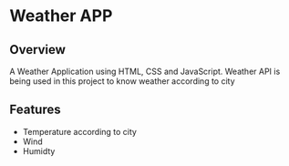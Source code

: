 # Weather APP

## Overview
A Weather Application using HTML, CSS and JavaScript.
Weather API is being used in this project to know weather according to city



## Features
- Temperature according to city
- Wind
- Humidty
